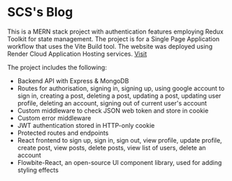 # SCS's Blog

This is a MERN stack project with authentication features employing Redux Toolkit for state management. The project is for a Single Page Application workflow that uses the Vite Build tool. The website was deployed using Render Cloud Application Hosting services. [Visit](https://mern-blog-jjlw.onrender.com/)

The project includes the following:

+ Backend API with Express & MongoDB
+ Routes for authorisation, signing in, signing up, using google account to sign in, creating a post, deleting a post, updating a post, updating user profile, deleting an account, signing out of current user's account
+ Custom middleware to check JSON web token and store in cookie
+ Custom error middleware
+ JWT authentication stored in HTTP-only cookie
+ Protected routes and endpoints
+ React frontend to sign up, sign in, sign out, view profile, update profile, create post, view posts, delete posts, view list of users, delete an account
+ Flowbite-React, an open-source UI component library, used for adding styling effects
